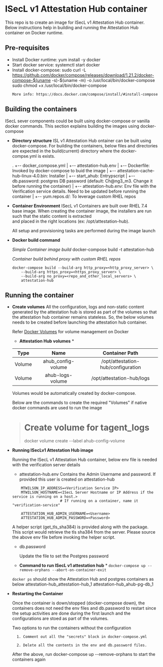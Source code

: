 ISecL v1 Attestation Hub container
==========================
This repo is to create an image for ISecL v1 Attestation Hub container. 
Below instructions help in building and running the Attestation Hub 
container on Docker runtime.

Pre-requisites
----------------------

* Install Docker runtime: yum install -y docker
* Start docker service: systemctl start docker
* Install docker-compose: 
    sudo curl -L https://github.com/docker/compose/releases/download/1.21.2/docker-compose-$(uname -s)-$(uname -m) -o /usr/local/bin/docker-compose
    sudo chmod +x /usr/local/bin/docker-compose
    ```
    More info: https://docs.docker.com/compose/install/#install-compose

Building the containers
-----------------------

ISecL sever components could be built using docker-compose or vanilla docker commands. 
This section explains building the images using docker-compose

* **Directory structure**
    ISL v1 Attestation Hub ontainer can be built using docker-compose. 
    For building the containers, below files and directories are expected 
    in the build(current) directory where the docker-compse.yml is exists.

    .
    +-- docker\_compose.yml 
    |
    +-- attestation-hub.env
    |
    +-- Dockerfile: Invoked by docker-compose to buid the image
    |
    +-- attestation-cache-hub-linux-4.0.bin: Installer
    |
    +-- start_ahub: Entrypscript
    |
    +-- db.password: postgres DB password (default: Ch@ng3_m3. Change it before running the container)
    |
    +-- attestation-hub.env: Env file with the Verification service details. Need to be updated before running the container
    |
    +-- yum.repos.d/: To leverage custom RHEL repos


* **Container Environment**
    ISecL v1 Containers are built over RHEL 7.4 base image. When creating the container
    image, the installers are run such that the static content is extracted  
    and placed in the right locations (ex: /opt/attestation-hub).

    All setup and provisioning tasks are performed during the image launch

* **Docker build command**

    *Simple Container image build*
    docker-compose build -t attestation-hub

    *Container build behind proxy with custom RHEL repos*
    ```shell
    docker-compose build --build-arg http_proxy=<http_proxy_server> \
        --build-arg https_proxy=<https_proxy_server> \
        --build-arg no_proxy=<repo_and_other_local_servers> \
        attestation-hub
    ```
Running the container
---------------------

* **Create volumes**
    All the configuration, logs and non-static content generated by the attestation hub
    is stored as part of the volumes so that the attestation hub container remains 
    stateless. So, the below volumes needs to be created before launching the
    attestation hub container.

    Refer [Docker Volumes](https://docs.docker.com/storage/volumes/) for volume 
    management on Docker


    * **Attestation Hub volumes** *

    | Type          | Name                      | Container Path                     |
    |:-------------:|:-------------------------:|:----------------------------------:|
    | Volume        | ahub_config-volume        | /opt/attestation-hub/configuration |
    | Volume        | ahub-logs-volume          | /opt/attestation-hub/logs          |

    Volumes would be automatically created by docker-compose. 

    Below are the commands to create the required "Volumes" if native docker 
    commands are used to run the image

    > # Create volume for tagent_logs
    > docker volume create --label ahub-config-volume

* **Running ISecLv1 Attestation Hub image**

    Running the ISecL v1 Attestation Hub container, below env file is needed 
    with the verification server details

    * attestation-hub.env
        Contains the Admin Username and password. If provided this user is created on attestation-hub
	```shell
        MTWILSON_IP_ADDRESS=<Verification Service IP>
        MTWILSON_HOSTNAME=<ISecL Server Hostname or IP Address if the service is running on a host.>
                          # If running on a container, name it "verification-service"

        ATTESTATION_HUB_ADMIN_USERNAME=<Username>
        ATTESTATION_HUB_ADMIN_PASSWORD=<Password>
	```
     A helper script (get_tls_sha384) is provided along with the package. This script
     would retrieve the tls sha384 from the server. Please source the above env file
     before invoking the helper script.


    * db.password

         Update the file to set the Postgres password

    * **Command to run ISecL v1 attestation hub** *
    ```docker-compose up --remove-orphans --abort-on-container-exit```

    `docker ps` should show the Attestation Hub and postgres containers as below
        attestation-hub_attestation-hub_1
        attestation-hub_ahub-pg-db_1


* **Restarting the Container**

    Once the container is down/stopped (docker-compose down), the containers does not need the env files and
    db.password to restart since the setup activities are done during the first launch and the configurations
    are stoed as part of the volumes. 

    Two options to run the containers without the configuration

        1. Comment out all the "secrets" block in docker-compose.yml

        2. Delete all the contents in the env and db.password files.

    After the above, run docker-compose up --remove-orphans to start the containers again
